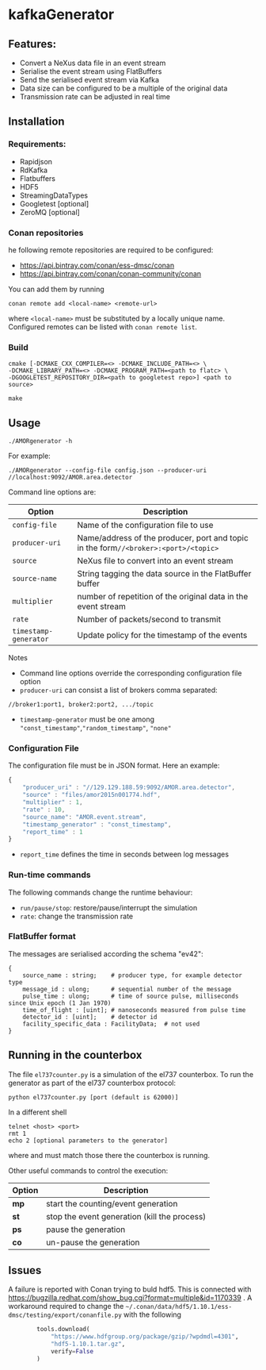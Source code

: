 # kafkaGenerator

## Features:

* Convert a NeXus data file in an event stream
* Serialise the event stream using FlatBuffers
* Send the serialised event stream via Kafka
* Data size can be configured to be a multiple of the original data
* Transmission rate can be adjusted in real time

## Installation

### Requirements:

* Rapidjson
* RdKafka
* Flatbuffers
* HDF5
* StreamingDataTypes
* Googletest [optional]
* ZeroMQ [optional]

### Conan repositories

he following remote repositories are required to be configured:

- https://api.bintray.com/conan/ess-dmsc/conan
- https://api.bintray.com/conan/conan-community/conan

You can add them by running

```
conan remote add <local-name> <remote-url>
```

where `<local-name>` must be substituted by a locally unique name. Configured
remotes can be listed with `conan remote list`.

### Build

```shell
cmake [-DCMAKE_CXX_COMPILER=<> -DCMAKE_INCLUDE_PATH=<> \
-DCMAKE_LIBRARY_PATH=<> -DCMAKE_PROGRAM_PATH=<path to flatc> \
-DGOOGLETEST_REPOSITORY_DIR=<path to googletest repo>] <path to source>

make
```

## Usage

```shell
./AMORgenerator -h
```

For example:

```shell
./AMORgenerator --config-file config.json --producer-uri //localhost:9092/AMOR.area.detector
```

Command line options are:


| Option | Description | 
| ---         |     ---|
| `config-file`  | Name of the configuration file to use |
|  `producer-uri`    | Name/address of the producer, port and topic in the form`//<broker>:<port>/<topic>` |
| `source`   | NeXus file to convert into an event stream | 
| `source-name`   | String tagging the data source in the FlatBuffer buffer | 
| `multiplier`  | number of repetition of the original data in the event stream  | 
| `rate`   | Number of packets/second to transmit  | 
| `timestamp-generator`   | Update policy for the timestamp of the events  | 

Notes
* Command line options override the corresponding configuration file option
* `producer-uri` can consist a list of brokers comma separated:
```
//broker1:port1, broker2:port2, .../topic
```
* `timestamp-generator` must be one among
``"const_timestamp"``,``"random_timestamp"``, ``"none"``

### Configuration File

The configuration file must be in JSON format. Here an example:

```js
{
    "producer_uri" : "//129.129.188.59:9092/AMOR.area.detector",
    "source" : "files/amor2015n001774.hdf",
    "multiplier" : 1,
    "rate" : 10,
    "source_name": "AMOR.event.stream",
    "timestamp_generator" : "const_timestamp",
    "report_time" : 1
}
```
* ``report_time`` defines the time in seconds between log messages


### Run-time commands

The following commands change the runtime behaviour:
* ``run/pause/stop``: restore/pause/interrupt the simulation
* ``rate``: change the transmission rate

### FlatBuffer format

The messages are serialised according the schema "ev42":

```shell
{
    source_name : string;    # producer type, for example detector type
    message_id : ulong;      # sequential number of the message
    pulse_time : ulong;      # time of source pulse, milliseconds since Unix epoch (1 Jan 1970)
    time_of_flight : [uint]; # nanoseconds measured from pulse time
    detector_id : [uint];    # detector id
    facility_specific_data : FacilityData;  # not used
}
```

## Running in the counterbox

The file ``el737counter.py`` is a simulation of the el737 counterbox. To run the
generator as part of the el737 counterbox protocol:
```shell
python el737counter.py [port (default is 62000)]
```
In a different shell
```shell
telnet <host> <port>
rmt 1
echo 2 [optional parameters to the generator]
```
where <host> and <port> must match those there the counterbox is running.

Other useful commands to control the execution:

| Option | Description | 
| ---         |     ---|
| **mp <number>** | start the counting/event generation |
| **st** | stop the event generation (kill the process) |
| **ps** | pause the generation |
| **co** | un-pause the generation |

## Issues

A failure is reported with Conan trying to buld hdf5. This is connected with https://bugzilla.redhat.com/show_bug.cgi?format=multiple&id=1170339 . A workaround required to change the ``~/.conan/data/hdf5/1.10.1/ess-dmsc/testing/export/conanfile.py`` with the following

```python
        tools.download(
            "https://www.hdfgroup.org/package/gzip/?wpdmdl=4301",
            "hdf5-1.10.1.tar.gz",
            verify=False
        )
```

